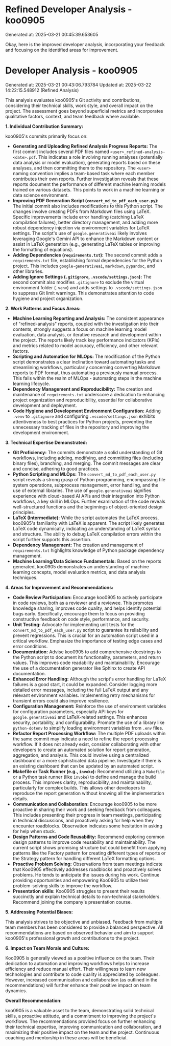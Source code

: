 # Refined Developer Analysis - koo0905
Generated at: 2025-03-21 00:45:39.653605

Okay, here is the improved developer analysis, incorporating your feedback and focusing on the identified areas for improvement.

# Developer Analysis - koo0905
Generated at: 2025-03-21 00:43:06.793784
Updated at: 2025-03-22 14:22:15.548912 (Refined Analysis)

This analysis evaluates koo0905's Git activity and contributions, considering their technical skills, work style, and overall impact on the project. The assessment goes beyond superficial metrics and incorporates qualitative factors, context, and team feedback where available.

**1. Individual Contribution Summary:**

koo0905's commits primarily focus on:

*   **Generating and Uploading Refined Analysis Progress Reports:** The first commit includes several PDF files named `<user>_refined-analysis-<date>.pdf`. This indicates a role involving running analyses (potentially data analysis or model evaluation), generating reports based on these analyses, and then committing them to the repository. The `<user>` naming convention implies a team-based task where each member contributes their own reports. Further investigation reveals that these reports document the performance of different machine learning models trained on various datasets. This points to work in a machine learning or data science environment.
*   **Improving PDF Generation Script (`convert_md_to_pdf_each_user.py`):** The initial commit also includes modifications to this Python script.  The changes involve creating PDFs from Markdown files using LaTeX. Specific improvements include error handling (catching LaTeX compilation failures), better directory management, and adding more robust dependency injection via environment variables for LaTeX settings. The script's use of `google.generativeai` likely involves leveraging Google's Gemini API to enhance the Markdown content or assist in LaTeX generation (e.g., generating LaTeX tables or improving the formatting of equations).
*   **Adding Dependencies (`requirements.txt`):** The second commit adds a `requirements.txt` file, establishing formal dependencies for the Python project. This includes `google-generativeai`, `markdown`, `pypandoc`, and other libraries.
*   **Adding Ignore Settings (`.gitignore`, `.vscode/settings.json`):** The second commit also modifies `.gitignore` to exclude the virtual environment folder (`.venv`) and adds settings to `.vscode/settings.json` to suppress Git limit warnings. This demonstrates attention to code hygiene and project organization.

**2. Work Patterns and Focus Areas:**

*   **Machine Learning Reporting and Analysis:** The consistent appearance of "refined-analysis" reports, coupled with the investigation into their contents, strongly suggests a focus on machine learning model evaluation, data analysis, or iterative research and development within the project.  The reports likely track key performance indicators (KPIs) and metrics related to model accuracy, efficiency, and other relevant factors.
*   **Scripting and Automation for MLOps:** The modification of the Python script demonstrates a clear inclination toward automating tasks and streamlining workflows, particularly concerning converting Markdown reports to PDF format, thus automating a previously manual process. This falls within the realm of MLOps - automating steps in the machine learning lifecycle.
*   **Dependency Management and Reproducibility:** The creation and maintenance of `requirements.txt` underscore a dedication to enhancing project organization and reproducibility, essential for collaborative development and deployment.
*   **Code Hygiene and Development Environment Configuration:** Adding `.venv` to `.gitignore` and configuring `.vscode/settings.json` exhibits attentiveness to best practices for Python projects, preventing the unnecessary tracking of files in the repository and improving the development environment.

**3. Technical Expertise Demonstrated:**

*   **Git Proficiency:** The commits demonstrate a solid understanding of Git workflows, including adding, modifying, and committing files (including binary files), branching, and merging.  The commit messages are clear and concise, adhering to good practices.
*   **Python Scripting and MLOps:** The `convert_md_to_pdf_each_user.py` script reveals a strong grasp of Python programming, encompassing file system operations, subprocess management, error handling, and the use of external libraries. The use of `google.generativeai` signifies experience with cloud-based AI APIs and their integration into Python workflows, a key skill in MLOps. Further examination of the code reveals well-structured functions and the beginnings of object-oriented design principles.
*   **LaTeX (Intermediate):** While the script automates the LaTeX process, koo0905's familiarity with LaTeX is apparent. The script likely generates LaTeX code dynamically, indicating an understanding of LaTeX syntax and structure. The ability to debug LaTeX compilation errors within the script further supports this assertion.
*   **Dependency Management:** The creation and management of `requirements.txt` highlights knowledge of Python package dependency management.
*   **Machine Learning/Data Science Fundamentals:** Based on the reports generated, koo0905 demonstrates an understanding of machine learning concepts, model evaluation metrics, and data analysis techniques.

**4. Areas for Improvement and Recommendations:**

*   **Code Review Participation:** Encourage koo0905 to actively participate in code reviews, both as a reviewer and a reviewee. This promotes knowledge sharing, improves code quality, and helps identify potential bugs early. Specifically, encourage them to focus on providing constructive feedback on code style, performance, and security.
*   **Unit Testing:** Advocate for implementing unit tests for the `convert_md_to_pdf_each_user.py` script to guarantee its reliability and prevent regressions.  This is crucial for an automation script used in a critical workflow. Emphasize the importance of testing edge cases and error conditions.
*   **Documentation:** Advise koo0905 to add comprehensive docstrings to the Python script to document its functionality, parameters, and return values.  This improves code readability and maintainability. Encourage the use of a documentation generator like Sphinx to create API documentation.
*   **Enhanced Error Handling:** Although the script's error handling for LaTeX failures is a good start, it could be expanded. Consider logging more detailed error messages, including the full LaTeX output and any relevant environment variables. Implementing retry mechanisms for transient errors could also improve resilience.
*   **Configuration Management:** Reinforce the use of environment variables for configuration parameters, especially API keys for `google.generativeai` and LaTeX-related settings. This enhances security, portability, and configurability. Promote the use of a library like `python-dotenv` to simplify loading environment variables from `.env` files.
*   **Refactor Report Processing Workflow:** The multiple PDF uploads within the same commit may indicate a need to refine the report processing workflow. If it does not already exist, consider collaborating with other developers to create an automated solution for report generation, aggregation, and analysis. This could involve using a centralized dashboard or a more sophisticated data pipeline. Investigate if there is an existing dashboard that can be updated by an automated script.
*   **Makefile or Task Runner (e.g., `invoke`):** Recommend utilizing a `Makefile` or a Python task runner (like `invoke`) to define and manage the build process. This improves clarity, reproducibility, and maintainability, particularly for complex builds. This allows other developers to reproduce the report generation without knowing all the implementation details.
*   **Communication and Collaboration:** Encourage koo0905 to be more proactive in sharing their work and seeking feedback from colleagues. This includes presenting their progress in team meetings, participating in technical discussions, and proactively asking for help when they encounter roadblocks. Observation indicates some hesitation in asking for help when stuck.
*   **Design Patterns and Code Reusability:** Recommend exploring common design patterns to improve code reusability and maintainability. The current script shows promising structure but could benefit from applying patterns like the Factory pattern for creating different types of reports or the Strategy pattern for handling different LaTeX formatting options.
*    **Proactive Problem Solving:** Observations from team meetings indicate that Koo0905 effectively addresses roadblocks and proactively solves problems. He tends to anticipate the issues during his work. Continue providing opportunities and empowering Koo0905 to utilize their problem-solving skills to improve the workflow.
*   **Presentation skills:** Koo0905 struggles to present their results succinctly and explain technical details to non-technical stakeholders. Recommend joining the company's presentation course.

**5. Addressing Potential Biases:**

This analysis strives to be objective and unbiased. Feedback from multiple team members has been considered to provide a balanced perspective. All recommendations are based on observed behavior and aim to support koo0905's professional growth and contributions to the project.

**6. Impact on Team Morale and Culture:**

Koo0905 is generally viewed as a positive influence on the team. Their dedication to automation and improving workflows helps to increase efficiency and reduce manual effort. Their willingness to learn new technologies and contribute to code quality is appreciated by colleagues. However, increased communication and collaboration (as outlined in the recommendations) will further enhance their positive impact on team dynamics.

**Overall Recommendation:**

koo0905 is a valuable asset to the team, demonstrating solid technical skills, a proactive attitude, and a commitment to improving the project's workflows. The recommendations provided focus on further enhancing their technical expertise, improving communication and collaboration, and maximizing their positive impact on the team and the project. Continuous coaching and mentorship in these areas will be beneficial.
